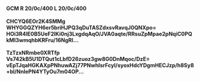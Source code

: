 #### GCM R 20/0c/400 L 20/0c/400
**CHCYQ6EOr2K4SMMg**<br/>**WHYGGQZYH6er5briHJPQ3qDuTASZdxsvRavqJ0QNXpo=**<br/>**HOi3R4lE0B5UeF2lKi0nj3LxgdqAqO/JVA0aqte/RRsuZpMpae2pNqiC0PQkMl3wmqhbKRFru/16NgRI...**<br/><br/>
**TzTzxNRmbe0XRTfp**<br/>**Vs742kB5U1DTQut1cLbfD26zuoz3gw8G0DnMqoc/DzE=**<br/>**vEpTJqaHGKAXpPNhuwAZj77PNwhlsrFcyl/syoxHdcYDgmHECJzp/h8Sy8+bl/NnlePN4YTyOu7m04OP...**